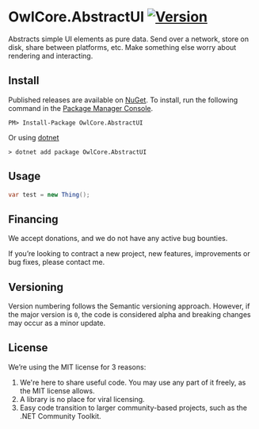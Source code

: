 # OwlCore.AbstractUI [![Version](https://img.shields.io/nuget/v/OwlCore.AbstractUI.svg)](https://www.nuget.org/packages/OwlCore.AbstractUI)

Abstracts simple UI elements as pure data. Send over a network, store on disk, share between platforms, etc. Make something else worry about rendering and interacting.

## Install

Published releases are available on [NuGet](https://www.nuget.org/packages/OwlCore.AbstractUI). To install, run the following command in the [Package Manager Console](https://docs.nuget.org/docs/start-here/using-the-package-manager-console).

    PM> Install-Package OwlCore.AbstractUI
    
Or using [dotnet](https://docs.microsoft.com/en-us/dotnet/core/tools/dotnet)

    > dotnet add package OwlCore.AbstractUI

## Usage

```cs
var test = new Thing();
```

## Financing

We accept donations, and we do not have any active bug bounties.

If you’re looking to contract a new project, new features, improvements or bug fixes, please contact me. 

## Versioning

Version numbering follows the Semantic versioning approach. However, if the major version is `0`, the code is considered alpha and breaking changes may occur as a minor update.

## License

We’re using the MIT license for 3 reasons:
1. We're here to share useful code. You may use any part of it freely, as the MIT license allows. 
2. A library is no place for viral licensing.
3. Easy code transition to larger community-based projects, such as the .NET Community Toolkit.

